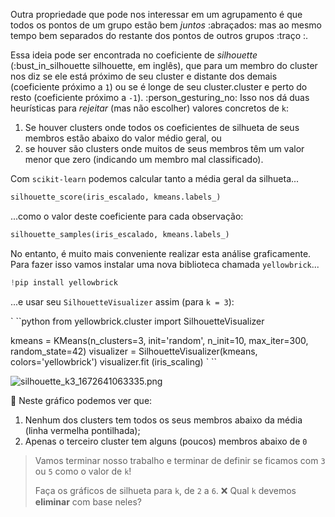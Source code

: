 Outra propriedade que pode nos interessar em um agrupamento é que todos os pontos de um grupo estão bem _juntos_ :abraçados: mas ao mesmo tempo bem separados do restante dos pontos de outros grupos :traço :.

Essa ideia pode ser encontrada no coeficiente de _silhouette_ (:bust_in_silhouette silhouette, em inglês), que para um membro do cluster nos diz se ele está próximo de seu cluster e distante dos demais (coeficiente próximo a `1`) ou se é longe de seu cluster.cluster e perto do resto (coeficiente próximo a `-1`). :person_gesturing_no: Isso nos dá duas heurísticas para _rejeitar_ (mas não escolher) valores concretos de `k`:

  1. Se houver clusters onde todos os coeficientes de silhueta de seus membros estão abaixo do valor médio geral, ou
  2. se houver são clusters onde muitos de seus membros têm um valor menor que zero (indicando um membro mal classificado).

Com `scikit-learn` podemos calcular tanto a média geral da silhueta...
 
```python
silhouette_score(iris_escalado, kmeans.labels_)
```

...como o valor deste coeficiente para cada observação:

```python
silhouette_samples(iris_escalado, kmeans.labels_)
```

No entanto, é muito mais conveniente realizar esta análise graficamente. Para fazer isso vamos instalar uma nova biblioteca chamada `yellowbrick`...

```python
!pip install yellowbrick
```

...e usar seu `SilhouetteVisualizer` assim (para `k = 3`):

` ``python
from yellowbrick.cluster import SilhouetteVisualizer

kmeans = KMeans(n_clusters=3, init='random', n_init=10, max_iter=300, random_state=42)
visualizer = SilhouetteVisualizer(kmeans, colors='yellowbrick')
visualizer.fit (iris_scaling)
` ``

<img src="https://raw.githubusercontent.com/MumukiProject/mumuki-guide-python3-clustering/master/assets/silhouette_k3_1672641063335.png" alt="silhouette_k3_1672641063335.png" width="auto " height=" auto">


:eyes: Neste gráfico podemos ver que:
 
 1. Nenhum dos clusters tem todos os seus membros abaixo da média (linha vermelha pontilhada);
 2. Apenas o terceiro cluster tem alguns (poucos) membros abaixo de `0`

> Vamos terminar nosso trabalho e terminar de definir se ficamos com `3` ou `5` como o valor de `k`!
>
> Faça os gráficos de silhueta para `k`, de `2` a `6`. :x: Qual `k` devemos **eliminar** com base neles?
